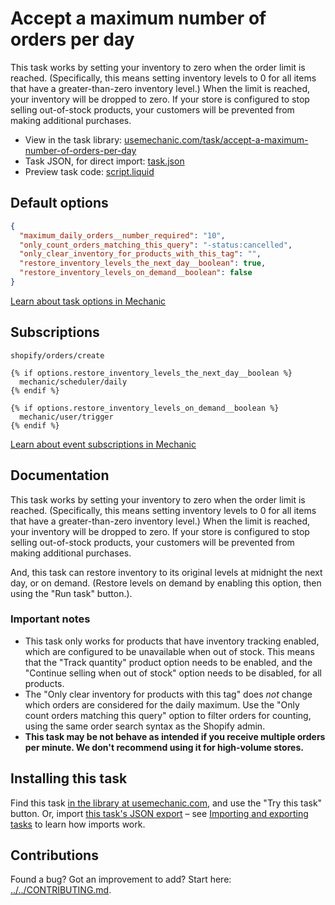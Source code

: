 # Accept a maximum number of orders per day

This task works by setting your inventory to zero when the order limit is reached. (Specifically, this means setting inventory levels to 0 for all items that have a greater-than-zero inventory level.) When the limit is reached, your inventory will be dropped to zero. If your store is configured to stop selling out-of-stock products, your customers will be prevented from making additional purchases.

* View in the task library: [usemechanic.com/task/accept-a-maximum-number-of-orders-per-day](https://usemechanic.com/task/accept-a-maximum-number-of-orders-per-day)
* Task JSON, for direct import: [task.json](../../tasks/accept-a-maximum-number-of-orders-per-day.json)
* Preview task code: [script.liquid](./script.liquid)

## Default options

```json
{
  "maximum_daily_orders__number_required": "10",
  "only_count_orders_matching_this_query": "-status:cancelled",
  "only_clear_inventory_for_products_with_this_tag": "",
  "restore_inventory_levels_the_next_day__boolean": true,
  "restore_inventory_levels_on_demand__boolean": false
}
```

[Learn about task options in Mechanic](https://docs.usemechanic.com/article/471-task-options)

## Subscriptions

```liquid
shopify/orders/create

{% if options.restore_inventory_levels_the_next_day__boolean %}
  mechanic/scheduler/daily
{% endif %}

{% if options.restore_inventory_levels_on_demand__boolean %}
  mechanic/user/trigger
{% endif %}
```

[Learn about event subscriptions in Mechanic](https://docs.usemechanic.com/article/408-subscriptions)

## Documentation

This task works by setting your inventory to zero when the order limit is reached. (Specifically, this means setting inventory levels to 0 for all items that have a greater-than-zero inventory level.) When the limit is reached, your inventory will be dropped to zero. If your store is configured to stop selling out-of-stock products, your customers will be prevented from making additional purchases.

And, this task can restore inventory to its original levels at midnight the next day, or on demand. (Restore levels on demand by enabling this option, then using the "Run task" button.).

### Important notes

* ​This task only works for products that have inventory tracking enabled, which are configured to be unavailable when out of stock. This means that the "Track quantity" product option needs to be enabled, and the "Continue selling when out of stock" option needs to be disabled, for all products.
* The "Only clear inventory for products with this tag" does _not_ change which orders are considered for the daily maximum. Use the "Only count orders matching this query" option to filter orders for counting, using the same order search syntax as the Shopify admin.
* **This task may be not behave as intended if you receive multiple orders per minute. We don't recommend using it for high-volume stores.**

## Installing this task

Find this task [in the library at usemechanic.com](https://usemechanic.com/task/accept-a-maximum-number-of-orders-per-day), and use the "Try this task" button. Or, import [this task's JSON export](../../tasks/accept-a-maximum-number-of-orders-per-day.json) – see [Importing and exporting tasks](https://docs.usemechanic.com/article/505-importing-and-exporting-tasks) to learn how imports work.

## Contributions

Found a bug? Got an improvement to add? Start here: [../../CONTRIBUTING.md](../../CONTRIBUTING.md).
